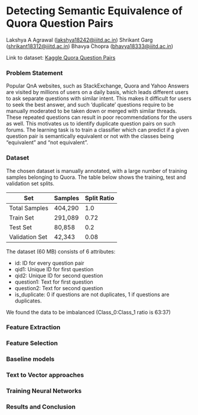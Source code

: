 # Detecting Semantic Equivalence of Quora Question Pairs

Lakshya A Agrawal (lakshya18242@iiitd.ac.in)
Shrikant Garg (shrikant18312@iiitd.ac.in)
Bhavya Chopra (bhavya18333@iiitd.ac.in)

Link to dataset: [Kaggle Quora Question Pairs](https://www.kaggle.com/c/quora-question-pairs/data)

### Problem Statement

Popular QnA websites, such as StackExchange, Quora and Yahoo Answers are visited by millions of users on a daily basis, which leads different users to ask separate questions with similar intent. This makes it difficult for users to seek the best answer, and such ‘duplicate’ questions require to be manually moderated to be taken down or merged with similar threads. These repeated questions can result in poor recommendations for the users as well. This motivates us to identify duplicate question pairs on such forums. The learning task is to train a classifier which can predict if a given question pair is semantically equivalent or not with the classes being “equivalent” and “not equivalent”.

### Dataset
The chosen dataset is manually annotated, with a large number of training samples belonging to Quora. The table below shows the training, test and validation set splits. 

| Set            | Samples | Split Ratio |
|----------------|---------|-------------|
| Total Samples  | 404,290 | 1.0         |
| Train Set      | 291,089 | 0.72        |
| Test Set       | 80,858  | 0.2         |
| Validation Set | 42,343  | 0.08        |

The dataset (60 MB) consists of 6 attributes:
 - id: ID for every question pair
 - qid1: Unique ID for first question
 - qid2: Unique ID for second question
 - question1: Text for first question
 - question2: Text for second question
 - is_duplicate: 0 if questions are not duplicates, 1 if questions are duplicates. 

We found the data to be imbalanced (Class_0:Class_1 ratio is 63:37)
  
### Feature Extraction

### Feature Selection

### Baseline models

### Text to Vector approaches

### Training Neural Networks

### Results and Conclusion
  
